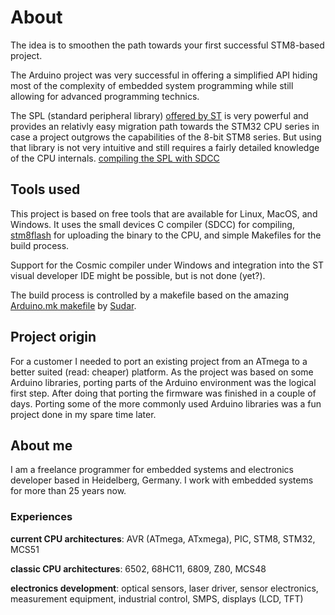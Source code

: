 # About

The idea is to smoothen the path towards your first successful STM8-based
project.

The Arduino project was very successful in offering a simplified API hiding
most of the complexity of embedded system programming while still allowing
for advanced programming technics.

The SPL (standard peripheral library) [offered by
ST](http://www.st.com/en/embedded-software/stsw-stm8069.html) is very
powerful and provides an relativly easy migration path towards the STM32 CPU
series in case a project outgrows the capabilities of the 8-bit STM8 series.
But using that library is not very intuitive and still requires a fairly
detailed knowledge of the CPU internals. [compiling the SPL with
SDCC](developer/spl.md)


## Tools used

This project is based on free tools that are available for Linux, MacOS, and
Windows.
It uses the small devices C compiler (SDCC) for compiling,
[stm8flash](https://github.com/vdudouyt/stm8flash) for uploading the binary
to the CPU, and simple Makefiles for the build process.

Support for the Cosmic compiler under Windows and integration into the ST
visual developer IDE might be possible, but is not done (yet?).

The build process is controlled by a makefile based on the amazing
[Arduino.mk makefile](https://github.com/sudar/Arduino-Makefile) by
[Sudar](http://sudarmuthu.com>).




## Project origin

For a customer I needed to port an existing project from an ATmega to a
better suited (read: cheaper) platform. As the project was based on some
Arduino libraries, porting parts of the Arduino environment was the logical
first step. After doing that porting the firmware was finished in a couple
of days. Porting some of the more commonly used Arduino libraries was a fun
project done in my spare time later.


## About me

I am a freelance programmer for embedded systems and electronics developer
based in Heidelberg, Germany. I work with embedded systems for more than
25 years now.


### Experiences

**current CPU architectures**: AVR (ATmega, ATxmega), PIC, STM8, STM32, MCS51

**classic CPU architectures**: 6502, 68HC11, 6809, Z80, MCS48

**electronics development**: optical sensors, laser driver, sensor
electronics, measurement equipment, industrial control, SMPS, displays
(LCD, TFT)

